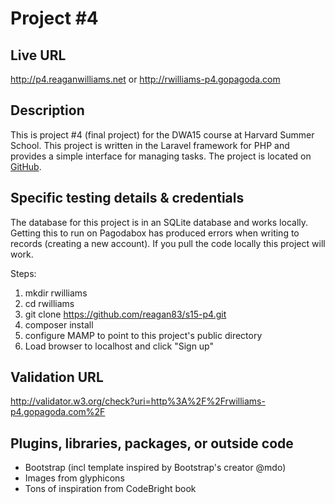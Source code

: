 # Project #4

## Live URL
<http://p4.reaganwilliams.net>
or
<http://rwilliams-p4.gopagoda.com>

## Description
This is project #4 (final project) for the DWA15 course at Harvard Summer School. This project is written in the Laravel framework for PHP and provides a simple interface for managing tasks. The project is located on [GitHub](https://github.com/reagan83/s15-p4).

## Specific testing details & credentials
The database for this project is in an SQLite database and works locally.  Getting this to run on Pagodabox has produced errors when writing to records (creating a new account).  If you pull the code locally this project will work.

Steps:

1) mkdir rwilliams
2) cd rwilliams
3) git clone https://github.com/reagan83/s15-p4.git
4) composer install
5) configure MAMP to point to this project's public directory
6) Load browser to localhost and click "Sign up"

## Validation URL
<http://validator.w3.org/check?uri=http%3A%2F%2Frwilliams-p4.gopagoda.com%2F>

## Plugins, libraries, packages, or outside code
* Bootstrap (incl template inspired by Bootstrap's creator @mdo)
* Images from glyphicons
* Tons of inspiration from CodeBright book


